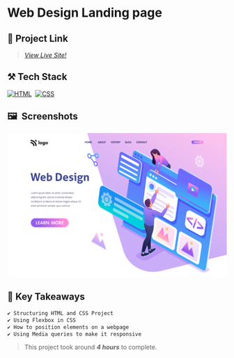 # Web Design Landing page

## 🔗 Project Link

>_[View Live Site!](https://web-design-landing-site.netlify.app/ "Web Design Landing page")_

## ⚒️ Tech Stack

[![HTML](https://img.shields.io/badge/html5%20-%23E34F26.svg?&style=for-the-badge&logo=html5&logoColor=white)](https://github.com/Steevel)&nbsp;
[![CSS](https://img.shields.io/badge/css3%20-%231572B6.svg?&style=for-the-badge&logo=css3&logoColor=white)](https://github.com/Steevel)&nbsp;

## 🖼️&nbsp;&nbsp;Screenshots

![Screenshot](./images/8.png)

## 📌 Key Takeaways

    ✔️ Structuring HTML and CSS Project
    ✔️ Using Flexbox in CSS 
    ✔️ How to position elements on a webpage
    ✔️ Using Media queries to make it responsive

> This project took around _**4 hours**_ to complete.
